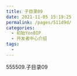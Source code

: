 ```yaml
---
title: 子目录09
date: 2021-11-05 15:19:25
permalink: /pages/511d9d/
categories:
  - 初始YonBIP
  - 开发者中心介绍
tags:
  - 
---
```

555509.子目录09
